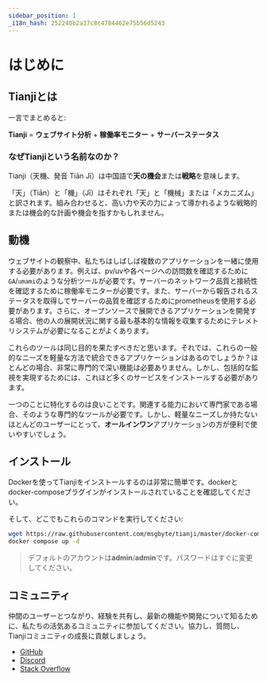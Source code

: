 ```yaml
---
sidebar_position: 1
_i18n_hash: 252240b2a37c8c4784462e75b56d5243
---
```

# はじめに

## Tianjiとは

一言でまとめると:

**Tianji** = **ウェブサイト分析** + **稼働率モニター** + **サーバーステータス**

### なぜTianjiという名前なのか？

Tianji（天機、発音 Tiān Jī）は中国語で**天の機会**または**戦略**を意味します。

「天」（Tiān）と「機」（Jī）はそれぞれ「天」と「機械」または「メカニズム」と訳されます。組み合わせると、高い力や天の力によって導かれるような戦略的または機会的な計画や機会を指すかもしれません。

## 動機

ウェブサイトの観察中、私たちはしばしば複数のアプリケーションを一緒に使用する必要があります。例えば、pv/uvや各ページへの訪問数を確認するために`GA`/`umami`のような分析ツールが必要です。サーバーのネットワーク品質と接続性を確認するために稼働率モニターが必要です。また、サーバーから報告されるステータスを取得してサーバーの品質を確認するためにprometheusを使用する必要があります。さらに、オープンソースで展開できるアプリケーションを開発する場合、他の人の展開状況に関する最も基本的な情報を収集するためにテレメトリシステムが必要になることがよくあります。

これらのツールは同じ目的を果たすべきだと思います。それでは、これらの一般的なニーズを軽量な方法で統合できるアプリケーションはあるのでしょうか？ほとんどの場合、非常に専門的で深い機能は必要ありません。しかし、包括的な監視を実現するためには、これほど多くのサービスをインストールする必要があります。

一つのことに特化するのは良いことです。関連する能力において専門家である場合、そのような専門的なツールが必要です。しかし、軽量なニーズしか持たないほとんどのユーザーにとって、**オールインワン**アプリケーションの方が便利で使いやすいでしょう。

## インストール

Dockerを使ってTianjiをインストールするのは非常に簡単です。dockerとdocker-composeプラグインがインストールされていることを確認してください。

そして、どこでもこれらのコマンドを実行してください:

```bash
wget https://raw.githubusercontent.com/msgbyte/tianji/master/docker-compose.yml
docker compose up -d
```

> デフォルトのアカウントは**admin**/**admin**です。パスワードはすぐに変更してください。

## コミュニティ

仲間のユーザーとつながり、経験を共有し、最新の機能や開発について知るために、私たちの活気あるコミュニティに参加してください。協力し、質問し、Tianjiコミュニティの成長に貢献しましょう。

- [GitHub](https://github.com/msgbyte/tianji)
- [Discord](https://discord.gg/8Vv47wAEej)
- [Stack Overflow](https://stackoverflow.com/questions/tagged/tianji)
